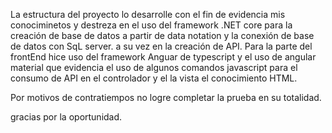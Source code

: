 La estructura del proyecto lo desarrolle con el fin de evidencia mis conociminetos y destreza en el uso del framework .NET core para la creación de base de datos a partir de data notation y la conexión de base de datos con SqL server. a su vez en la creación de API.
Para la parte del frontEnd hice uso del framework Anguar de typescript y el uso de angular material que evidencia el uso de algunos comandos javascript para el consumo de API en el controlador y el la vista el conocimiento HTML.

Por motivos de contratiempos no logre completar la prueba en su totalidad.

gracias por la oportunidad.
